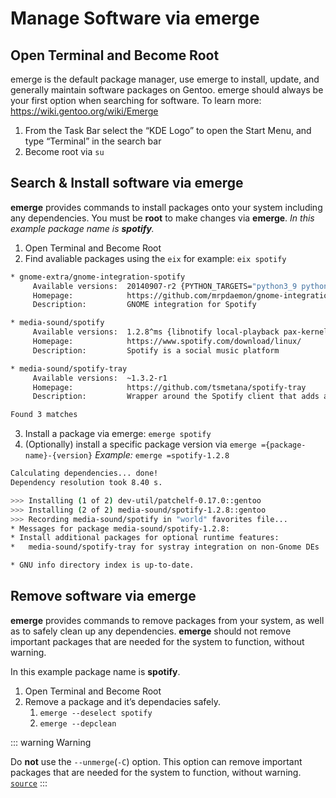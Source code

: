 # Manage Software via emerge

## Open Terminal and Become Root

<!-- #TODO INSERT VIDEO -->

emerge is the default package manager, use emerge to install, update, and generally maintain software packages on Gentoo. emerge should always be your first option when searching for software. To learn more: https://wiki.gentoo.org/wiki/Emerge

1.  From the Task Bar select the “KDE Logo” to open the Start Menu, and type “Terminal” in the search bar
2.  Become root via `su`


## Search & Install software via emerge

**emerge** provides commands to install packages onto your system including any dependencies. You must be **root** to make changes via **emerge**. _In this example package name is **spotify**._

1.  Open Terminal and Become Root
2.  Find avaliable packages using the `eix` for example: `eix spotify`

```bash
* gnome-extra/gnome-integration-spotify
     Available versions:  20140907-r2 {PYTHON_TARGETS="python3_9 python3_10"}
     Homepage:            https://github.com/mrpdaemon/gnome-integration-spotify
     Description:         GNOME integration for Spotify

* media-sound/spotify
     Available versions:  1.2.8^ms {libnotify local-playback pax-kernel pulseaudio}
     Homepage:            https://www.spotify.com/download/linux/
     Description:         Spotify is a social music platform

* media-sound/spotify-tray
     Available versions:  ~1.3.2-r1
     Homepage:            https://github.com/tsmetana/spotify-tray
     Description:         Wrapper around the Spotify client that adds a tray icon

Found 3 matches
```

3.  Install a package via emerge: `emerge spotify`
4.  (Optionally) install a specific package version via `emerge ={package-name}-{version}` _Example:_ `emerge =spotify-1.2.8`

```bash
Calculating dependencies... done!
Dependency resolution took 8.40 s.

>>> Installing (1 of 2) dev-util/patchelf-0.17.0::gentoo
>>> Installing (2 of 2) media-sound/spotify-1.2.8::gentoo
>>> Recording media-sound/spotify in "world" favorites file...
* Messages for package media-sound/spotify-1.2.8:
* Install additional packages for optional runtime features:
*   media-sound/spotify-tray for systray integration on non-Gnome DEs

* GNU info directory index is up-to-date.
```




## Remove software via emerge

**emerge** provides commands to remove packages from your system, as well as to safely clean up any dependencies. **emerge** should not remove important packages that are needed for the system to function, without warning.

In this example package name is **spotify**.

1.  Open Terminal and Become Root
2.  Remove a package and it’s dependacies safely.
    1.  `emerge --deselect spotify`
    2.  `emerge --depclean`

::: warning Warning

Do **not** use the `--unmerge`(`-C`) option. This option can remove important packages that are needed for the system to function, without warning. [`source`](https://wiki.gentoo.org/wiki/Emerge#:~:text=see%20warning%20below)
:::
